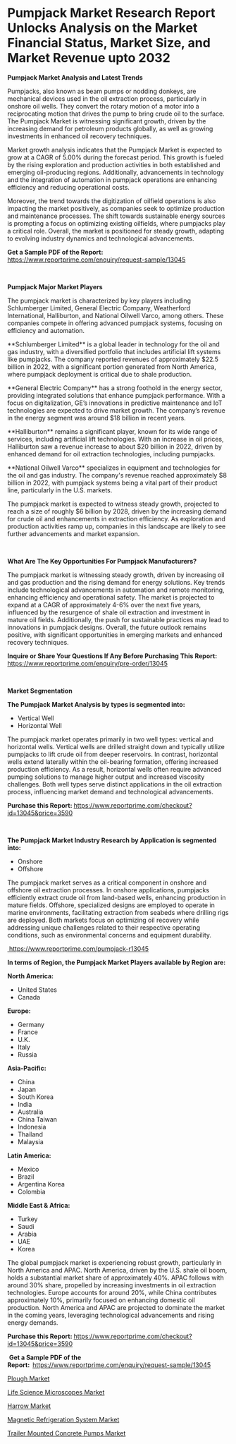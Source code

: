 <p><h1>Pumpjack Market Research Report Unlocks Analysis on the Market Financial Status, Market Size, and Market Revenue upto 2032</h1></p><p><strong>Pumpjack Market Analysis and Latest Trends</strong></p>
<p><p>Pumpjacks, also known as beam pumps or nodding donkeys, are mechanical devices used in the oil extraction process, particularly in onshore oil wells. They convert the rotary motion of a motor into a reciprocating motion that drives the pump to bring crude oil to the surface. The Pumpjack Market is witnessing significant growth, driven by the increasing demand for petroleum products globally, as well as growing investments in enhanced oil recovery techniques.</p><p>Market growth analysis indicates that the Pumpjack Market is expected to grow at a CAGR of 5.00% during the forecast period. This growth is fueled by the rising exploration and production activities in both established and emerging oil-producing regions. Additionally, advancements in technology and the integration of automation in pumpjack operations are enhancing efficiency and reducing operational costs.</p><p>Moreover, the trend towards the digitization of oilfield operations is also impacting the market positively, as companies seek to optimize production and maintenance processes. The shift towards sustainable energy sources is prompting a focus on optimizing existing oilfields, where pumpjacks play a critical role. Overall, the market is positioned for steady growth, adapting to evolving industry dynamics and technological advancements.</p></p>
<p><strong>Get a Sample PDF of the Report:&nbsp;</strong> <a href="https://www.reportprime.com/enquiry/request-sample/13045?utm_campaign=1944&utm_medium=2&utm_source=Github&utm_content=ia&utm_term=19032025&utm_id=pumpjack">https://www.reportprime.com/enquiry/request-sample/13045</a></p>
<p>&nbsp;</p>
<p><strong>Pumpjack Major Market Players</strong></p>
<p><p>The pumpjack market is characterized by key players including Schlumberger Limited, General Electric Company, Weatherford International, Halliburton, and National Oilwell Varco, among others. These companies compete in offering advanced pumpjack systems, focusing on efficiency and automation.</p><p>**Schlumberger Limited** is a global leader in technology for the oil and gas industry, with a diversified portfolio that includes artificial lift systems like pumpjacks. The company reported revenues of approximately $22.5 billion in 2022, with a significant portion generated from North America, where pumpjack deployment is critical due to shale production.</p><p>**General Electric Company** has a strong foothold in the energy sector, providing integrated solutions that enhance pumpjack performance. With a focus on digitalization, GE’s innovations in predictive maintenance and IoT technologies are expected to drive market growth. The company’s revenue in the energy segment was around $18 billion in recent years.</p><p>**Halliburton** remains a significant player, known for its wide range of services, including artificial lift technologies. With an increase in oil prices, Halliburton saw a revenue increase to about $20 billion in 2022, driven by enhanced demand for oil extraction technologies, including pumpjacks.</p><p>**National Oilwell Varco** specializes in equipment and technologies for the oil and gas industry. The company's revenue reached approximately $8 billion in 2022, with pumpjack systems being a vital part of their product line, particularly in the U.S. markets.</p><p>The pumpjack market is expected to witness steady growth, projected to reach a size of roughly $6 billion by 2028, driven by the increasing demand for crude oil and enhancements in extraction efficiency. As exploration and production activities ramp up, companies in this landscape are likely to see further advancements and market expansion.</p></p>
<p>&nbsp;</p>
<p><strong>What Are The Key Opportunities For Pumpjack Manufacturers?</strong></p>
<p><p>The pumpjack market is witnessing steady growth, driven by increasing oil and gas production and the rising demand for energy solutions. Key trends include technological advancements in automation and remote monitoring, enhancing efficiency and operational safety. The market is projected to expand at a CAGR of approximately 4-6% over the next five years, influenced by the resurgence of shale oil extraction and investment in mature oil fields. Additionally, the push for sustainable practices may lead to innovations in pumpjack designs. Overall, the future outlook remains positive, with significant opportunities in emerging markets and enhanced recovery techniques.</p></p>
<p><strong>Inquire or Share Your Questions If Any Before Purchasing This Report:</strong> <a href="https://www.reportprime.com/enquiry/pre-order/13045?utm_campaign=1944&utm_medium=2&utm_source=Github&utm_content=ia&utm_term=19032025&utm_id=pumpjack">https://www.reportprime.com/enquiry/pre-order/13045</a></p>
<p>&nbsp;</p>
<p><strong>Market Segmentation</strong></p>
<p><strong>The Pumpjack Market Analysis by types is segmented into:</strong></p>
<p><ul><li>Vertical Well</li><li>Horizontal Well</li></ul></p>
<p><p>The pumpjack market operates primarily in two well types: vertical and horizontal wells. Vertical wells are drilled straight down and typically utilize pumpjacks to lift crude oil from deeper reservoirs. In contrast, horizontal wells extend laterally within the oil-bearing formation, offering increased production efficiency. As a result, horizontal wells often require advanced pumping solutions to manage higher output and increased viscosity challenges. Both well types serve distinct applications in the oil extraction process, influencing market demand and technological advancements.</p></p>
<p><strong>Purchase this Report:&nbsp;</strong><a href="https://www.reportprime.com/checkout?id=13045&price=3590&utm_campaign=1944&utm_medium=2&utm_source=Github&utm_content=ia&utm_term=19032025&utm_id=pumpjack">https://www.reportprime.com/checkout?id=13045&price=3590</a></p>
<p>&nbsp;</p>
<p><strong>The Pumpjack Market Industry Research by Application is segmented into:</strong></p>
<p><ul><li>Onshore</li><li>Offshore</li></ul></p>
<p><p>The pumpjack market serves as a critical component in onshore and offshore oil extraction processes. In onshore applications, pumpjacks efficiently extract crude oil from land-based wells, enhancing production in mature fields. Offshore, specialized designs are employed to operate in marine environments, facilitating extraction from seabeds where drilling rigs are deployed. Both markets focus on optimizing oil recovery while addressing unique challenges related to their respective operating conditions, such as environmental concerns and equipment durability.</p></p>
<p><a href="https://www.reportprime.com/pumpjack-r13045?utm_campaign=1944&utm_medium=2&utm_source=Github&utm_content=ia&utm_term=19032025&utm_id=pumpjack">&nbsp;https://www.reportprime.com/pumpjack-r13045</a></p>
<p><strong>In terms of Region, the Pumpjack Market Players available by Region are:</strong></p>
<p>
    <p> <strong> North America: </strong>
        <ul>
            <li>United States</li>
            <li>Canada</li>
        </ul>
        </p> 
    <p> <strong> Europe: </strong>
        <ul>
            <li>Germany</li>
            <li>France</li>
            <li>U.K.</li>
            <li>Italy</li>
            <li>Russia</li>
        </ul>
        </p> 
    <p> <strong> Asia-Pacific: </strong>
        <ul>
            <li>China</li>
            <li>Japan</li>
            <li>South Korea</li>
            <li>India</li>
            <li>Australia</li>
            <li>China Taiwan</li>
            <li>Indonesia</li>
            <li>Thailand</li>
            <li>Malaysia</li>
        </ul>
        </p> 
    <p> <strong> Latin America: </strong>
        <ul>
            <li>Mexico</li>
            <li>Brazil</li>
            <li>Argentina Korea</li>
            <li>Colombia</li>
        </ul>
        </p> 
    <p> <strong> Middle East & Africa: </strong>
        <ul>
            <li>Turkey</li>
            <li>Saudi</li>
            <li>Arabia</li>
            <li>UAE</li>
            <li>Korea</li>
        </ul>
    </p>
    </p>
<p><p>The global pumpjack market is experiencing robust growth, particularly in North America and APAC. North America, driven by the U.S. shale oil boom, holds a substantial market share of approximately 40%. APAC follows with around 30% share, propelled by increasing investments in oil extraction technologies. Europe accounts for around 20%, while China contributes approximately 10%, primarily focused on enhancing domestic oil production. North America and APAC are projected to dominate the market in the coming years, leveraging technological advancements and rising energy demands.</p></p>
<p><strong>Purchase this Report: </strong><a href="https://www.reportprime.com/checkout?id=13045&price=3590&utm_campaign=1944&utm_medium=2&utm_source=Github&utm_content=ia&utm_term=19032025&utm_id=pumpjack">https://www.reportprime.com/checkout?id=13045&price=3590</a></p>
<p>&nbsp;<strong>Get a Sample PDF of the Report:&nbsp;&nbsp;</strong><a href="https://www.reportprime.com/enquiry/request-sample/13045?utm_campaign=1944&utm_medium=2&utm_source=Github&utm_content=ia&utm_term=19032025&utm_id=pumpjack">https://www.reportprime.com/enquiry/request-sample/13045</a></p>
<p><strong></strong></p>
<p><p><a href="https://github.com/kevoncesya4j/Market-Research-Report-List-1/blob/main/plough-market.md?utm_campaign=1944&utm_medium=2&utm_source=Github&utm_content=ia&utm_term=19032025&utm_id=pumpjack">Plough Market</a></p><p><a href="https://github.com/pelegeazlie5/Market-Research-Report-List-1/blob/main/life-science-microscopes-market.md?utm_campaign=1944&utm_medium=2&utm_source=Github&utm_content=ia&utm_term=19032025&utm_id=pumpjack">Life Science Microscopes Market</a></p><p><a href="https://github.com/sitarzerpa3d/Market-Research-Report-List-1/blob/main/harrow-market.md?utm_campaign=1944&utm_medium=2&utm_source=Github&utm_content=ia&utm_term=19032025&utm_id=pumpjack">Harrow Market</a></p><p><a href="https://github.com/perbetpereir/Market-Research-Report-List-1/blob/main/magnetic-refrigeration-system-market.md?utm_campaign=1944&utm_medium=2&utm_source=Github&utm_content=ia&utm_term=19032025&utm_id=pumpjack">Magnetic Refrigeration System Market</a></p><p><a href="https://github.com/ziringebrur1/Market-Research-Report-List-1/blob/main/trailer-mounted-concrete-pumps-market.md?utm_campaign=1944&utm_medium=2&utm_source=Github&utm_content=ia&utm_term=19032025&utm_id=pumpjack">Trailer Mounted Concrete Pumps Market</a></p></p>